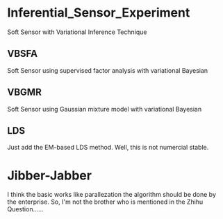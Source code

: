 # Inferential_Sensor_Experiment
Soft Sensor with Variational Inference Technique
## VBSFA
  Soft Sensor using supervised factor analysis with variational Bayesian
## VBGMR
  Soft Sensor using Gaussian mixture model with variational Bayesian
## LDS
  Just add the EM-based LDS method. Well, this is not numercial stable.

# Jibber-Jabber
I think the basic works like parallezation the algorithm should be done by the enterprise. So, I'm not the brother who is mentioned in the Zhihu Question......
